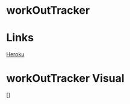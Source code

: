 # workOutTracker



# Links
[Heroku](https://radiant-forest-64716.herokuapp.com/?id=5f763da722df9800187262cd)

# workOutTracker Visual

[]